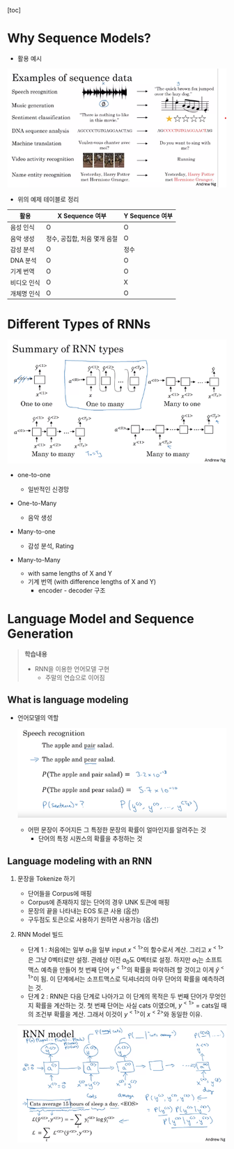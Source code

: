 [toc]



# Why Sequence Models?

+ 활용 예시

![image-20230828200443098](Week_01.assets/image-20230828200443098.png)

+ 위의 예제 테이블로 정리

| 활용        | X Sequence 여부              | Y Sequence 여부 |
| ----------- | ---------------------------- | --------------- |
| 음성 인식   | O                            | O               |
| 음악 생성   | 정수, 공집합, 처음 몇개 음절 | O               |
| 감성 분석   | O                            | 정수            |
| DNA 분석    | O                            | O               |
| 기계 번역   | O                            | O               |
| 비디오 인식 | O                            | X               |
| 개체명 인식 | O                            | O               |





# Different Types of RNNs

![image-20230828203059071](Week_01.assets/image-20230828203059071.png)

+ one-to-one

  + 일반적인 신경망

+ One-to-Many

  +  음악 생성

+ Many-to-one

  + 감성 분석, Rating

+ Many-to-Many

  + with same lengths of X and Y
  + 기계 번역 (with difference lengths of X and Y)
    + encoder - decoder 구조

  

# Language Model and Sequence Generation

> **학습내용**
>
> + RNN을 이용한 언어모델 구현
>   + 주말의 연습으로 이어짐



## What is language modeling

+ 언어모델의 역할

  ![image-20230828204506132](Week_01.assets/image-20230828204506132.png)

  + 어떤 문장이 주어지든 그 특정한 문장의 확률이 얼마인지를 알려주는 것
    + 단어의 특정 시퀀스의 확률을 추정하는 것



## Language modeling with an RNN

1. 문장을 Tokenize 하기
   + 단어들을 Corpus에 매핑
   + Corpus에 존재하지 않는 단어의 경우 UNK 토큰에 매핑
   + 문장의 끝을 나타내는 EOS 토큰 사용 (옵션)
   + 구두점도 토큰으로 사용하기 원하면 사용가능 (옵션)



2. RNN Model 빌드

   + 단계 1 : 처음에는 일부 $a_1$을 일부 input $x^{<1>}$의 함수로서 계산. 그리고 $x^{<1>}$은 그냥 0벡터로만 설정. 관례상 이전 $a_0$도 0벡터로 설정. 하지만 $a_1$는 소프트맥스 예측을 만들어 첫 번째 단어 $y^{<1>}$의 확률을 파악하려 할 것이고 이게 $\hat{y}^{<1>}$이 됨. 이 단계에서는 소프트맥스로 딕셔너리의 아무 단어의 확률을 예측하려는 것.
   + 단계 2 :  RNN은 다음 단계로 나아가고 이 단계의 목적은 두 번째 단어가 무엇인지 확률을 계산하는 것.  첫 번째 단어는 사실 cats 이였으며,  $y^{<1>}$ = cats일 때의 조건부 확률을 계산. 그래서 이것이 $y^{<1>}$이 $x^{<2>}$와 동일한 이유.
   
   ![image-20230828205543087](Week_01.assets/image-20230828205543087.png)
   
   


